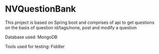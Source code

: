 # NVQuestionBank
This project is based on Spring boot and comprises of api to get questions on the basis of question id/tags/none, post and modify a question

Database used: MongoDB

Tools used for testing: Fiddler


